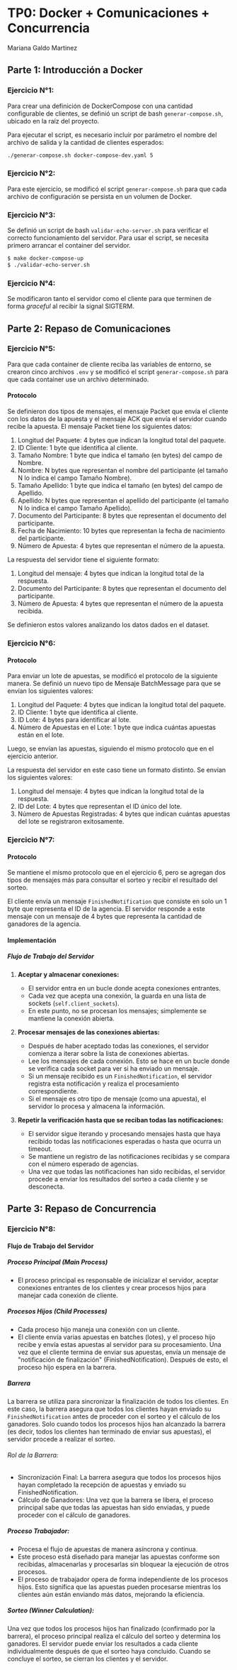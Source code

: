 # TP0: Docker + Comunicaciones + Concurrencia

Mariana Galdo Martinez

## Parte 1: Introducción a Docker

### Ejercicio N°1:

Para crear una definición de DockerCompose con una cantidad configurable de clientes, se definió un script de bash `generar-compose.sh`, ubicado en la raíz del proyecto. 

Para ejecutar el script, es necesario incluir por parámetro el nombre del archivo de salida y la cantidad de clientes esperados:

```bash
./generar-compose.sh docker-compose-dev.yaml 5
```

### Ejercicio N°2:
Para este ejercicio, se modificó el script `generar-compose.sh` para que cada archivo de configuración se persista en un volumen de Docker. 


### Ejercicio N°3:

Se definió un script de bash `validar-echo-server.sh` para verificar el correcto funcionamiento del servidor. Para usar el script, se necesita primero arrancar el container del servidor. 

```bash
$ make docker-compose-up
$ ./validar-echo-server.sh
```

### Ejercicio N°4:
Se modificaron tanto el servidor como el cliente para que terminen de forma _graceful_ al recibir la signal SIGTERM. 

## Parte 2: Repaso de Comunicaciones

### Ejercicio N°5:
Para que cada container de cliente reciba las variables de entorno, se crearon cinco archivos `.env` y se modificó el script `generar-compose.sh` para que cada container use un archivo determinado.  

#### Protocolo

Se definieron dos tipos de mensajes, el mensaje Packet que envía el cliente con los datos de la apuesta y el mensaje ACK que envía el servidor cuando recibe la apuesta. 
El mensaje Packet tiene los siguientes datos:

1. Longitud del Paquete: 4 bytes que indican la longitud total del paquete.
2. ID Cliente: 1 byte que identifica al cliente.
3. Tamaño Nombre: 1 byte que indica el tamaño (en bytes) del campo de Nombre.
4. Nombre: N bytes que representan el nombre del participante (el tamaño N lo indica el campo Tamaño Nombre).
5. Tamaño Apellido: 1 byte que indica el tamaño (en bytes) del campo de Apellido.
6. Apellido: N bytes que representan el apellido del participante (el tamaño N lo indica el campo Tamaño Apellido).
7. Documento del Participante: 8 bytes que representan el documento del participante.
8. Fecha de Nacimiento: 10 bytes que representan la fecha de nacimiento del participante. 
9. Número de Apuesta: 4 bytes que representan el número de la apuesta.

La respuesta del servidor tiene el siguiente formato: 

1. Longitud del mensaje: 4 bytes que indican la longitud total de la respuesta.
2. Documento del Participante: 8 bytes que representan el documento del participante.
3. Número de Apuesta: 4 bytes que representan el número de la apuesta recibida.

Se definieron estos valores analizando los datos dados en el dataset. 


### Ejercicio N°6:
#### Protocolo

Para enviar un lote de apuestas, se modificó el protocolo de la siguiente manera. 
Se definió un nuevo tipo de Mensaje BatchMessage para que se envían los siguientes valores: 

1. Longitud del Paquete: 4 bytes que indican la longitud total del paquete.
2. ID Cliente: 1 byte que identifica al cliente.
3. ID Lote: 4 bytes para identificar al lote. 
4. Número de Apuestas en el Lote: 1 byte que indica cuántas apuestas están en el lote.

Luego, se envían las apuestas, siguiendo el mismo protocolo que en el ejercicio anterior.

La respuesta del servidor en este caso tiene un formato distinto. Se envían los siguientes valores:

1. Longitud del mensaje: 4 bytes que indican la longitud total de la respuesta.
2. ID del Lote: 4 bytes que representan el ID único del lote.
3. Número de Apuestas Registradas: 4 bytes que indican cuántas apuestas del lote se registraron exitosamente.


### Ejercicio N°7:

#### Protocolo
Se mantiene el mismo protocolo que en el ejercicio 6, pero se agregan dos tipos de mensajes más para consultar el sorteo y recibir el resultado del sorteo. 

El cliente envía un mensaje `FinishedNotification` que consiste en solo un 1 byte que representa el ID de la agencia. 
El servidor responde a este mensaje con un mensaje de 4 bytes que representa la cantidad de ganadores de la agencia. 

#### Implementación

##### Flujo de Trabajo del Servidor

1. **Aceptar y almacenar conexiones:**
   - El servidor entra en un bucle donde acepta conexiones entrantes.
   - Cada vez que acepta una conexión, la guarda en una lista de sockets (`self.client_sockets`).
   - En este punto, no se procesan los mensajes; simplemente se mantiene la conexión abierta.

2. **Procesar mensajes de las conexiones abiertas:**
   - Después de haber aceptado todas las conexiones, el servidor comienza a iterar sobre la lista de conexiones abiertas.
   - Lee los mensajes de cada conexión. Esto se hace en un bucle donde se verifica cada socket para ver si ha enviado un mensaje.
   - Si un mensaje recibido es un `FinishedNotification`, el servidor registra esta notificación y realiza el procesamiento correspondiente.
   - Si el mensaje es otro tipo de mensaje (como una apuesta), el servidor lo procesa y almacena la información.

3. **Repetir la verificación hasta que se reciban todas las notificaciones:**
     - El servidor sigue iterando y procesando mensajes hasta que haya recibido todas las notificaciones esperadas o hasta que ocurra un timeout.
     - Se mantiene un registro de las notificaciones recibidas y se compara con el número esperado de agencias.
     - Una vez que todas las notificaciones han sido recibidas, el servidor procede a enviar los resultados del sorteo a cada cliente y se desconecta. 


## Parte 3: Repaso de Concurrencia

### Ejercicio N°8:

#### Flujo de Trabajo del Servidor
##### Proceso Principal (Main Process)

- El proceso principal es responsable de inicializar el servidor, aceptar conexiones entrantes de los clientes y crear procesos hijos para manejar cada conexión de cliente.

##### Procesos Hijos (Child Processes)

- Cada proceso hijo maneja una conexión con un cliente.
- El cliente envía varias apuestas en batches (lotes), y el proceso hijo recibe y envía estas apuestas al servidor para su procesamiento. Una vez que el cliente termina de enviar sus apuestas, envía un mensaje de "notificación de finalización" (FinishedNotification). Después de esto, el proceso hijo espera en la barrera.

##### Barrera

La barrera se utiliza para sincronizar la finalización de todos los clientes. En este caso, la barrera asegura que todos los clientes hayan enviado su `FinishedNotification` antes de proceder con el sorteo y el cálculo de los ganadores. Solo cuando todos los procesos hijos han alcanzado la barrera (es decir, todos los clientes han terminado de enviar sus apuestas), el servidor procede a realizar el sorteo.

###### Rol de la Barrera:
- Sincronización Final: La barrera asegura que todos los procesos hijos hayan completado la recepción de apuestas y enviado su FinishedNotification.
- Cálculo de Ganadores: Una vez que la barrera se libera, el proceso principal sabe que todas las apuestas han sido enviadas, y puede proceder con el cálculo de ganadores.

##### Proceso Trabajador:
- Procesa el flujo de apuestas de manera asíncrona y continua.
- Este proceso está diseñado para manejar las apuestas conforme son recibidas, almacenarlas y procesarlas sin bloquear la ejecución de otros procesos.
- El proceso de trabajador opera de forma independiente de los procesos hijos. Esto significa que las apuestas pueden procesarse mientras los clientes aún están enviando más datos, mejorando la eficiencia.

##### Sorteo (Winner Calculation):

Una vez que todos los procesos hijos han finalizado (confirmado por la barrera), el proceso principal realiza el cálculo del sorteo y determina los ganadores.
El servidor puede enviar los resultados a cada cliente individualmente después de que el sorteo haya concluido. Cuando se concluye el sorteo, se cierran los clientes y el servidor. 
